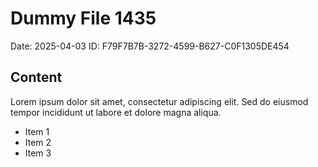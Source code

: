 # Dummy File 1435

Date: 2025-04-03
ID: F79F7B7B-3272-4599-B627-C0F1305DE454

## Content

Lorem ipsum dolor sit amet, consectetur adipiscing elit.
Sed do eiusmod tempor incididunt ut labore et dolore magna aliqua.

* Item 1
* Item 2
* Item 3
